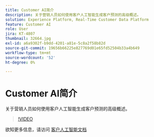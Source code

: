 ```yaml
---
title: Customer AI简介
description: 关于营销人员如何使用客户人工智能生成客户预测的高级概述。
solution: Experience Platform, Real-Time Customer Data Platform
feature: Customer AI
role: User
jira: KT-4807
thumbnail: 32664.jpg
exl-id: a6a9302f-b9dd-4201-a81e-5c8a2f58b82d
source-git-commit: 19656b66225e827769d01e65fd52504b33a4b649
workflow-type: tm+mt
source-wordcount: '52'
ht-degree: 0%

---
```


# Customer AI简介

关于营销人员如何使用客户人工智能生成客户预测的高级概述。

>[!VIDEO](https://video.tv.adobe.com/v/32664?quality=12&learn=on)

欲知更多信息，请访问 [客户人工智能文档](https://experienceleague.adobe.com/docs/experience-platform/intelligent-services/customer-ai/overview.html)
